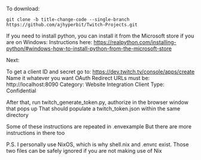 To download:
```
git clone -b title-change-code --single-branch https://github.com/ajhyperbit/Twitch-Projects.git
```

If you need to install python, you can install it from the Microsoft store if you are on Windows:
Instructions here:
https://realpython.com/installing-python/#windows-how-to-install-python-from-the-microsoft-store

Next:

To get a client ID and secret go to:
https://dev.twitch.tv/console/apps/create
Name it whatever you want
OAuth Redirect URLs must be:
http://localhost:8090
Category: Website Integration
Client Type: Confidential

After that, run twitch_generate_token.py, authorize in the browser window that pops up
That should populate a twitch_token.json within the same directory

Some of these instructions are repeated in .envexample
But there are more instructions in there too

P.S. I personally use NixOS, which is why shell.nix and .envrc exist. Those two files can be safely ignored if you are not making use of Nix